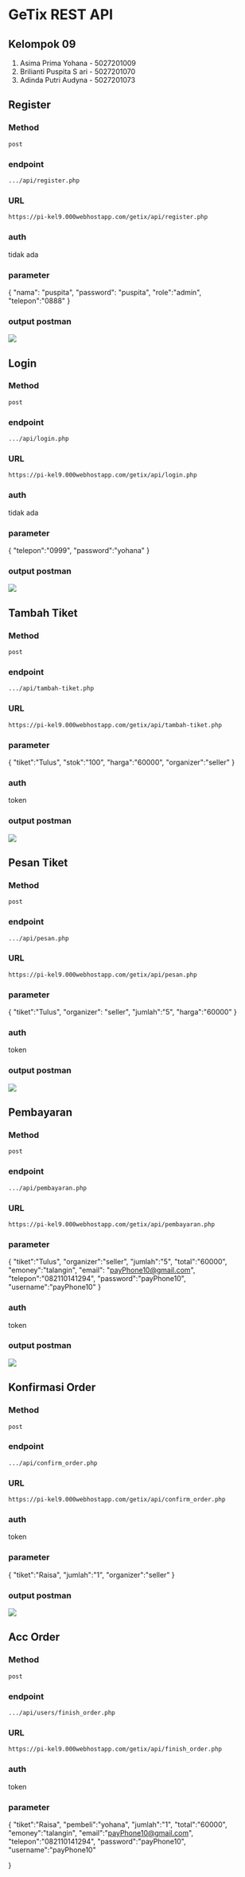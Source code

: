 # GeTix REST API

## Kelompok 09
1. Asima Prima Yohana - 5027201009
2. Brilianti Puspita S ari - 5027201070
3. Adinda Putri Audyna - 5027201073

## Register

### Method
`post`

### endpoint
`.../api/register.php`

### URL
`https://pi-kel9.000webhostapp.com/getix/api/register.php`

### auth
tidak ada 

### parameter 
{
"nama": "puspita",
"password": "puspita",
"role":"admin",
"telepon":"0888"
}

### output postman
![](getix/register.jpg)



## Login

### Method
`post`

### endpoint
`.../api/login.php`

### URL
`https://pi-kel9.000webhostapp.com/getix/api/login.php`

### auth
tidak ada 

### parameter 
{
    "telepon":"0999",
    "password":"yohana"
}

### output postman
![](getix/login.jpg)



## Tambah Tiket

### Method
`post`

### endpoint
`.../api/tambah-tiket.php`

### URL
`https://pi-kel9.000webhostapp.com/getix/api/tambah-tiket.php`

### parameter 
{
    "tiket":"Tulus",
    "stok":"100",
    "harga":"60000",
    "organizer":"seller"
}

### auth 
token

### output postman
![](getix/tambah-tiket.jpg)



## Pesan Tiket

### Method
`post`

### endpoint
`.../api/pesan.php`

### URL
`https://pi-kel9.000webhostapp.com/getix/api/pesan.php`

### parameter 
{
    "tiket":"Tulus",
    "organizer": "seller",
    "jumlah":"5",
    "harga":"60000"
}

### auth 
token

### output postman
![](getix/pesan.jpg)



## Pembayaran

### Method
`post`

### endpoint
`.../api/pembayaran.php`

### URL
`https://pi-kel9.000webhostapp.com/getix/api/pembayaran.php`

### parameter 
{
    "tiket":"Tulus",
    "organizer":"seller",
    "jumlah":"5",
    "total":"60000",
    "emoney":"talangin",
    "email": "payPhone10@gmail.com",
    "telepon":"082110141294",
    "password":"payPhone10",
    "username":"payPhone10"
}

### auth 
token

### output postman
![](getix/pembayaran.jpg)



## Konfirmasi Order

### Method
`post`

### endpoint
`.../api/confirm_order.php`

### URL
`https://pi-kel9.000webhostapp.com/getix/api/confirm_order.php`

### auth
token

### parameter 
{
    "tiket":"Raisa",
    "jumlah":"1",
    "organizer":"seller"
}

### output postman
![](getix/konfirmasi-order.jpg)



## Acc Order

### Method
`post`

### endpoint
`.../api/users/finish_order.php`

### URL
`https://pi-kel9.000webhostapp.com/getix/api/finish_order.php`

### auth
token

### parameter 
{
    "tiket":"Raisa",
    "pembeli":"yohana",
    "jumlah":"1",
    "total":"60000",
    "emoney":"talangin",
    "email":"payPhone10@gmail.com",
    "telepon":"082110141294",
    "password":"payPhone10",
    "username":"payPhone10"

}


